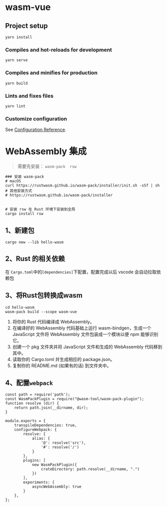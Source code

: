 # wasm-vue

## Project setup
```
yarn install
```

### Compiles and hot-reloads for development
```
yarn serve
```

### Compiles and minifies for production
```
yarn build
```

### Lints and fixes files
```
yarn lint
```

### Customize configuration
See [Configuration Reference](https://cli.vuejs.org/config/).

# WebAssembly 集成

> 需要先安装： `wasm-pack  rsw `

```
### 安装 wasm-pack
# macOS
curl https://rustwasm.github.io/wasm-pack/installer/init.sh -sSf | sh
# 其他安装方式
# https://rustwasm.github.io/wasm-pack/installer


# 安装 rsw 在 Rust 环境下安装到全局
cargo install rsw
```

## 1、新建包
```
cargo new --lib hello-wasm
```
## 2、Rust 的相关依赖
在 `Cargo.toml`中的`[dependencies]`下配置，配置完成以后 vscode 会自动拉取依赖包

## 3、将Rust包转换成wasm

```
cd hello-wasm
wasm-pack build --scope wasm-vue
```
1. 将你的 Rust 代码编译成 WebAssembly。
2. 在编译好的 WebAssembly 代码基础上运行 wasm-bindgen，生成一个 JavaScript 文件将 WebAssembly 文件包装成一个模块以便 npm 能够识别它。
3. 创建一个 pkg 文件夹并将 JavaScript 文件和生成的 WebAssembly 代码移到其中。
4. 读取你的 Cargo.toml 并生成相应的 package.json。
5. 复制你的 README.md (如果有的话) 到文件夹中。

## 4、配置`webpack`
```
const path = require('path');
const WasmPackPlugin = require("@wasm-tool/wasm-pack-plugin");
function resolve (dir) {
	return path.join(__dirname, dir);
}

module.exports = {
	transpileDependencies: true,
	configureWebpack: {
		resolve: {
			alias: {
				'@': resolve('src'),
				'#': resolve('/')
			}
		},
		plugins: [
			new WasmPackPlugin({
				crateDirectory: path.resolve(__dirname, ".")
			})
		],
		experiments: {
			asyncWebAssembly: true
		}
	},
};

```